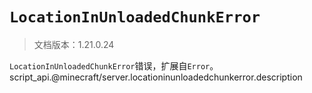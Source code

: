# `LocationInUnloadedChunkError`

> 文档版本：1.21.0.24

`LocationInUnloadedChunkError`错误，扩展自`Error`。script_api.@minecraft/server.locationinunloadedchunkerror.description
